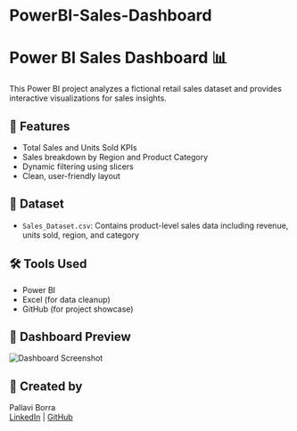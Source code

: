 # PowerBI-Sales-Dashboard

# Power BI Sales Dashboard 📊

This Power BI project analyzes a fictional retail sales dataset and provides interactive visualizations for sales insights.

## 🚀 Features
- Total Sales and Units Sold KPIs
- Sales breakdown by Region and Product Category
- Dynamic filtering using slicers
- Clean, user-friendly layout

## 📁 Dataset
- `Sales_Dataset.csv`: Contains product-level sales data including revenue, units sold, region, and category

## 🛠 Tools Used
- Power BI
- Excel (for data cleanup)
- GitHub (for project showcase)

## 📸 Dashboard Preview
![Dashboard Screenshot](./dashboard_screenshot.png)

## 👤 Created by
Pallavi Borra  
[LinkedIn](https://www.linkedin.com/in/pallavi-b-517150361/) | [GitHub](https://github.com/pallavi-borra-14)
